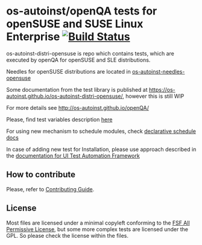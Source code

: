 os-autoinst/openQA tests for openSUSE and SUSE Linux Enterprise [![Build Status](https://travis-ci.org/os-autoinst/os-autoinst-distri-opensuse.svg?branch=master)](https://travis-ci.org/os-autoinst/os-autoinst-distri-opensuse?branch=master)
=================================================================================================================================================================================================================================
os-autoinst-distri-opensuse is repo which contains tests, which are executed
by openQA for openSUSE and SLE distributions.

Needles for openSUSE distributions are located in [os-autoinst-needles-opensuse](https://github.com/os-autoinst/os-autoinst-needles-opensuse)

Some documentation from the test library is published at https://os-autoinst.github.io/os-autoinst-distri-opensuse/, however this is still WIP

For more details see http://os-autoinst.github.io/openQA/

Please, find test variables description [here](https://github.com/os-autoinst/os-autoinst-distri-opensuse/blob/master/variables.md)

For using new mechanism to schedule modules, check [declarative schedule docs](declarative-schedule-doc.md)

In case of adding new test for Installation, please use approach
described in the
[documentation for UI Test Automation Framework](ui-framework-documentation.md)

## How to contribute
Please, refer to [Contributing Guide](https://github.com/os-autoinst/os-autoinst-distri-opensuse/blob/master/CONTRIBUTING.md).

## License

Most files are licensed under a minimal copyleft conforming to the [FSF All
Permissive License](https://spdx.org/licenses/FSFAP.html), but some more
complex tests are licensed under the  GPL. So please check the license within
the files.
